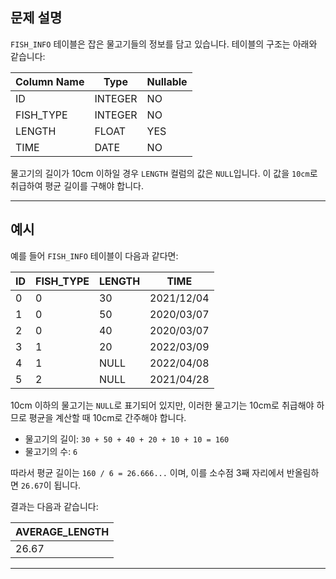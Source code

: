 ## 문제 설명

`FISH_INFO` 테이블은 잡은 물고기들의 정보를 담고 있습니다. 테이블의 구조는 아래와 같습니다:

| Column Name | Type   | Nullable |
|-------------|--------|----------|
| ID          | INTEGER| NO       |
| FISH_TYPE   | INTEGER| NO       |
| LENGTH      | FLOAT  | YES      |
| TIME        | DATE   | NO       |

물고기의 길이가 10cm 이하일 경우 `LENGTH` 컬럼의 값은 `NULL`입니다. 이 값을 `10cm`로 취급하여 평균 길이를 구해야 합니다.

---

## 예시

예를 들어 `FISH_INFO` 테이블이 다음과 같다면:

| ID  | FISH_TYPE | LENGTH | TIME      |
|-----|-----------|--------|-----------|
| 0   | 0         | 30     | 2021/12/04|
| 1   | 0         | 50     | 2020/03/07|
| 2   | 0         | 40     | 2020/03/07|
| 3   | 1         | 20     | 2022/03/09|
| 4   | 1         | NULL   | 2022/04/08|
| 5   | 2         | NULL   | 2021/04/28|

10cm 이하의 물고기는 `NULL`로 표기되어 있지만, 이러한 물고기는 10cm로 취급해야 하므로 평균을 계산할 때 10cm로 간주해야 합니다.

- 물고기의 길이: `30 + 50 + 40 + 20 + 10 + 10 = 160`
- 물고기의 수: `6`

따라서 평균 길이는 `160 / 6 = 26.666...` 이며, 이를 소수점 3째 자리에서 반올림하면 `26.67`이 됩니다.

결과는 다음과 같습니다:

| AVERAGE_LENGTH |
|----------------|
| 26.67          |

---
